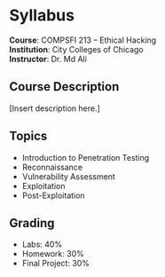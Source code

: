 # Syllabus

**Course**: COMPSFI 213 – Ethical Hacking  
**Institution**: City Colleges of Chicago  
**Instructor**: Dr. Md Ali

## Course Description
[Insert description here.]

## Topics
- Introduction to Penetration Testing
- Reconnaissance
- Vulnerability Assessment
- Exploitation
- Post-Exploitation

## Grading
- Labs: 40%
- Homework: 30%
- Final Project: 30%
